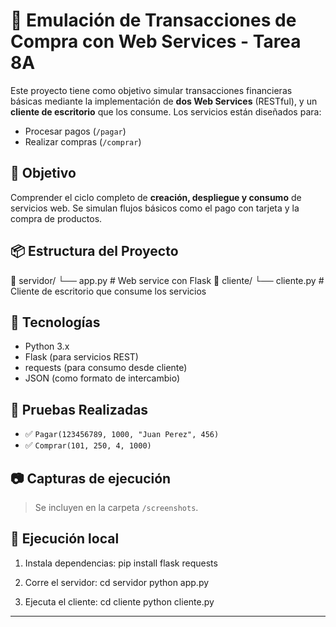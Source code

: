 # 🛒 Emulación de Transacciones de Compra con Web Services - Tarea 8A

Este proyecto tiene como objetivo simular transacciones financieras básicas mediante la implementación de **dos Web Services** (RESTful), y un **cliente de escritorio** que los consume. Los servicios están diseñados para:

- Procesar pagos (`/pagar`)
- Realizar compras (`/comprar`)

## 🎯 Objetivo

Comprender el ciclo completo de **creación, despliegue y consumo** de servicios web. Se simulan flujos básicos como el pago con tarjeta y la compra de productos.

## 📦 Estructura del Proyecto

📁 servidor/
└── app.py # Web service con Flask
📁 cliente/
└── cliente.py # Cliente de escritorio que consume los servicios

## 🚀 Tecnologías

- Python 3.x
- Flask (para servicios REST)
- requests (para consumo desde cliente)
- JSON (como formato de intercambio)

## 🧪 Pruebas Realizadas

- ✅ `Pagar(123456789, 1000, "Juan Perez", 456)`
- ✅ `Comprar(101, 250, 4, 1000)`

## 📷 Capturas de ejecución

> Se incluyen en la carpeta `/screenshots`.

## 🔧 Ejecución local

1. Instala dependencias:
pip install flask requests

2. Corre el servidor:
cd servidor
python app.py

3. Ejecuta el cliente:
cd cliente
python cliente.py
---

